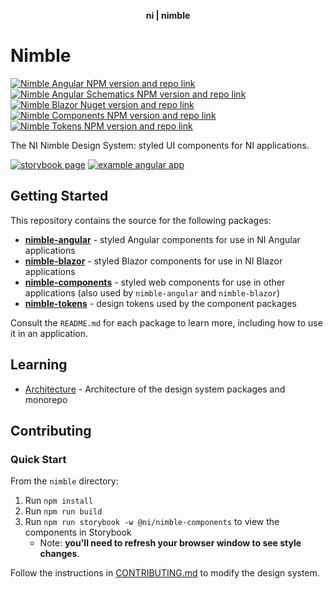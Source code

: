 <div align="center">
    <p align="center"><b>ni | nimble</b></p>
</div>

# Nimble

[![Nimble Angular NPM version and repo link](https://img.shields.io/npm/v/@ni/nimble-angular.svg?label=@ni/nimble-angular)](https://www.npmjs.com/package/@ni/nimble-angular)
[![Nimble Angular Schematics NPM version and repo link](https://img.shields.io/npm/v/@ni/nimble-angular-schematics.svg?label=@ni/nimble-angular-schematics)](https://www.npmjs.com/package/@ni/nimble-angular-schematics)
[![Nimble Blazor Nuget version and repo link](https://img.shields.io/nuget/v/NimbleBlazor.svg?label=NimbleBlazor)](https://www.nuget.org/packages/NimbleBlazor)
[![Nimble Components NPM version and repo link](https://img.shields.io/npm/v/@ni/nimble-components.svg?label=@ni/nimble-components)](https://www.npmjs.com/package/@ni/nimble-components)
[![Nimble Tokens NPM version and repo link](https://img.shields.io/npm/v/@ni/nimble-tokens.svg?label=@ni/nimble-tokens)](https://www.npmjs.com/package/@ni/nimble-tokens)

The NI Nimble Design System: styled UI components for NI applications.

[![storybook page](https://img.shields.io/badge/storybook-white.svg?logo=storybook)](https://ni.github.io/nimble/storybook)
[![example angular app](https://img.shields.io/badge/example%20angular%20app-dd0031.svg?logo=angular)](https://ni.github.io/nimble/example-client-app)

## Getting Started

This repository contains the source for the following packages:

- **[nimble-angular](angular-workspace/projects/ni/nimble-angular/)** - styled Angular components for use in NI Angular applications
- **[nimble-blazor](packages/nimble-blazor/)** - styled Blazor components for use in NI Blazor applications
- **[nimble-components](packages/nimble-components/)** - styled web components for use in other applications (also used by `nimble-angular` and `nimble-blazor`)
- **[nimble-tokens](packages/nimble-tokens/)** - design tokens used by the component packages

Consult the `README.md` for each package to learn more, including how to use it in an application.

## Learning

- [Architecture](docs/Architecture.md) - Architecture of the design system packages and monorepo

## Contributing

### Quick Start

From the `nimble` directory:
   1. Run `npm install`
   1. Run `npm run build`
   1. Run `npm run storybook -w @ni/nimble-components` to view the components in Storybook
      - Note: **you'll need to refresh your browser window to see style changes**.

Follow the instructions in [CONTRIBUTING.md](CONTRIBUTING.md) to modify the design system.
